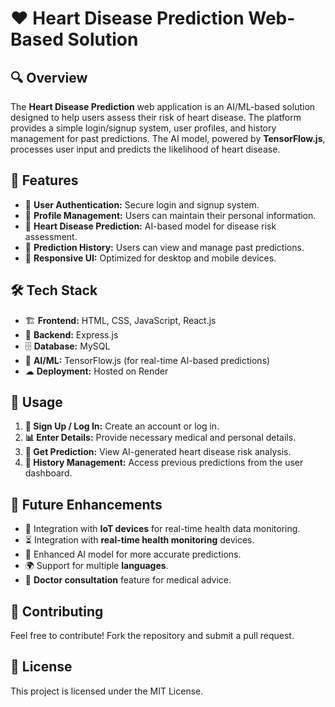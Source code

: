 # ❤️ Heart Disease Prediction Web-Based Solution

## 🔍 Overview
The **Heart Disease Prediction** web application is an AI/ML-based solution designed to help users assess their risk of heart disease. The platform provides a simple login/signup system, user profiles, and history management for past predictions. The AI model, powered by **TensorFlow.js**, processes user input and predicts the likelihood of heart disease.

## 🌟 Features
- 🔐 **User Authentication:** Secure login and signup system.
- 👤 **Profile Management:** Users can maintain their personal information.
- 💓 **Heart Disease Prediction:** AI-based model for disease risk assessment.
- 📜 **Prediction History:** Users can view and manage past predictions.
- 📱 **Responsive UI:** Optimized for desktop and mobile devices.

## 🛠 Tech Stack
- 🏗 **Frontend:** HTML, CSS, JavaScript, React.js
- 🚀 **Backend:** Express.js
- 🗄 **Database:** MySQL
- 🤖 **AI/ML:** TensorFlow.js (for real-time AI-based predictions)
- ☁ **Deployment:** Hosted on Render

## 📝 Usage
1. **🔑 Sign Up / Log In:** Create an account or log in.
2. **📊 Enter Details:** Provide necessary medical and personal details.
3. **🧠 Get Prediction:** View AI-generated heart disease risk analysis.
4. **📂 History Management:** Access previous predictions from the user dashboard.

## 🚀 Future Enhancements
- 📡 Integration with **IoT devices** for real-time health data monitoring.
- ⏳ Integration with **real-time health monitoring** devices.
- 🎯 Enhanced AI model for more accurate predictions.
- 🌍 Support for multiple **languages**.
- 🏥 **Doctor consultation** feature for medical advice.

## 🤝 Contributing
Feel free to contribute! Fork the repository and submit a pull request.

## 📜 License
This project is licensed under the MIT License.

